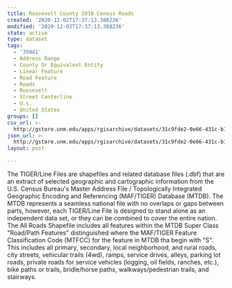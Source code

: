 ```yaml
---
title: Roosevelt County 2010 Census Roads
created: '2020-12-02T17:37:13.388226'
modified: '2020-12-02T17:37:13.388236'
state: active
type: dataset
tags:
  - '35041'
  - Address Range
  - County Or Equivalent Entity
  - Linear Feature
  - Road Feature
  - Roads
  - Roosevelt
  - Street Centerline
  - U.s.
  - United States
groups: []
csv_url: >-
  http://gstore.unm.edu/apps/rgisarchive/datasets/31c9fde2-0e66-431c-b1c4-7658612d9d1c/tl_2010_35041_roads.derived.csv
json_url: >-
  http://gstore.unm.edu/apps/rgisarchive/datasets/31c9fde2-0e66-431c-b1c4-7658612d9d1c/tl_2010_35041_roads.derived.json
layout: post

---
```

The TIGER/Line Files are shapefiles and related database files (.dbf) that are an extract of selected geographic and cartographic information from the U.S. Census Bureau's Master Address File / Topologically Integrated Geographic Encoding and Referencing (MAF/TIGER) Database (MTDB).  The MTDB represents a seamless national file with no overlaps or gaps between parts, however, each TIGER/Line File is designed to stand alone as an independent data set, or they can be combined to cover the entire nation.  The All Roads Shapefile includes all features within the MTDB Super Class "Road/Path Features" distinguished where the MAF/TIGER Feature Classification Code (MTFCC) for the feature in MTDB tha begin with "S".  This includes all primary, secondary, local neighborhood, and rural roads, city streets, vehicular trails (4wd), ramps, service drives, alleys, parking lot roads, private roads for service vehicles (logging, oil fields, ranches, etc.), bike paths or trails, bridle/horse paths, walkways/pedestrian trails, and stairways.  

